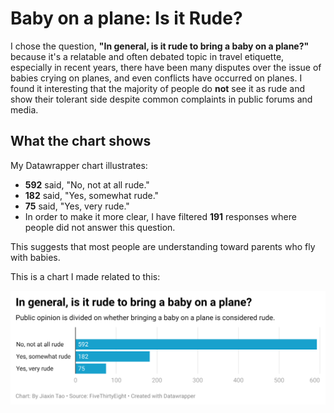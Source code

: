 # Baby on a plane: Is it Rude?

I chose the question, **"In general, is it rude to bring a baby on a plane?"** because it's a relatable and often debated topic in travel etiquette, especially in recent years, there have been many disputes over the issue of babies crying on planes, and even conflicts have occurred on planes. I found it interesting that the majority of people do **not** see it as rude and show their tolerant side despite common complaints in public forums and media.

## What the chart shows

My Datawrapper chart illustrates:
- **592** said, "No, not at all rude."
- **182** said, "Yes, somewhat rude."
- **75** said, "Yes, very rude."
- In order to make it more clear, I have filtered **191** responses where people did not answer this question.

This suggests that most people are understanding toward parents who fly with babies.

This is a chart I made related to this:

![Flight Etiquette Chart](https://github.com/Caitlynttt/Journ-124-Week-4-Quiz-Question-6/blob/main/Week%204%20Question%205%20Update.png)
